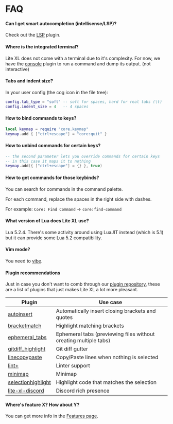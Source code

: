 # FAQ

#### Can I get smart autocompletion (intellisense/LSP)?

Check out the [LSP] plugin.

#### Where is the integrated terminal?

Lite XL does not come with a terminal due to it's complexity.
For now, we have the [console] plugin to run a command and dump its output. (not interactive)

#### Tabs and indent size?

In your user config (the cog icon in the file tree):

```lua
config.tab_type = "soft" -- soft for spaces, hard for real tabs (\t)
config.indent_size = 4   -- 4 spaces
```

#### How to bind commands to keys?

```lua
local keymap = require "core.keymap"
keymap.add { ["ctrl+escape"] = "core:quit" }
```

#### How to unbind commands for certain keys?

```lua
-- the second parameter lets you override commands for certain keys
-- in this case it maps it to nothing
keymap.add({ ["ctrl+escape"] = {} }, true)
```

#### How to get commands for those keybinds?

You can search for commands in the command palette.

For each command, replace the spaces in the right side with dashes.

For example: `Core: Find Command` → `core:find-command`

#### What version of Lua does Lite XL use?

Lua 5.2.4. There's some activity around using LuaJIT instead (which is 5.1) but it can provide some Lua 5.2 compatibility.

#### Vim mode?

You need to [vibe].

#### Plugin recommendations

Just in case you don't want to comb through our [plugin repository][1],
these are a list of plugins that just makes Lite XL a lot more pleasant.

| Plugin               | Use case
| ---                  | ---
| [autoinsert]         | Automatically insert closing brackets and quotes
| [bracketmatch]       | Highlight matching brackets
| [ephemeral_tabs]     | Ephemeral tabs (previewing files without creating multiple tabs)
| [gitdiff_highlight]  | Git diff gutter
| [linecopypaste]      | Copy/Paste lines when nothing is selected
| [lint+]              | Linter support
| [minimap]            | Minimap
| [selectionhighlight] | Highlight code that matches the selection
| [lite-xl-discord]    | Discord rich presence |

#### Where's feature X? How about Y?

You can get more info in the [Features page](/about/features).


[LSP]:                https://github.com/jgmdev/lite-xl-lsp
[console]:            https://github.com/franko/console
[vibe]:               https://github.com/eugenpt/lite-xl-vibe
[autoinsert]:         https://github.com/lite-xl/lite-xl-plugins/blob/master/plugins/autoinsert.lua?raw=1
[bracketmatch]:       https://github.com/lite-xl/lite-xl-plugins/blob/master/plugins/bracketmatch.lua?raw=1
[ephemeral_tabs]:     https://github.com/lite-xl/lite-xl-plugins/blob/master/plugins/ephemeral_tabs.lua?raw=1
[gitdiff_highlight]:  https://github.com/vincens2005/lite-xl-gitdiff-highlight
[linecopypaste]:      https://github.com/lite-xl/lite-xl-plugins/blob/master/plugins/linecopypaste.lua?raw=1
[lint+]:              https://github.com/liquid600pgm/lintplus
[minimap]:            https://github.com/lite-xl/lite-xl-plugins/blob/master/plugins/minimap.lua?raw=1
[selectionhighlight]: https://github.com/lite-xl/lite-xl-plugins/blob/master/plugins/selectionhighlight.lua?raw=1
[lite-xl-discord]:    https://github.com/vincens2005/lite-xl-discord

[1]: https://github.com/lite-xl/lite-xl-plugins
